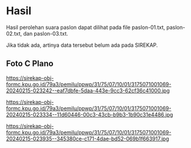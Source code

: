 # Hasil

Hasil perolehan suara paslon dapat dilihat pada file paslon-01.txt, paslon-02.txt, dan paslon-03.txt.

Jika tidak ada, artinya data tersebut belum ada pada SIREKAP.

## Foto C Plano

https://sirekap-obj-formc.kpu.go.id/79a3/pemilu/ppwp/31/75/07/10/01/3175071001069-20240215-023242--eaf7dbfe-5daa-443e-9cc3-62cf36c41000.jpg

https://sirekap-obj-formc.kpu.go.id/79a3/pemilu/ppwp/31/75/07/10/01/3175071001069-20240215-023334--11d60446-00c3-43cb-b9b3-1b90c31e4486.jpg

https://sirekap-obj-formc.kpu.go.id/79a3/pemilu/ppwp/31/75/07/10/01/3175071001069-20240215-023935--345380ce-c171-4dae-bd52-069b1f663917.jpg
